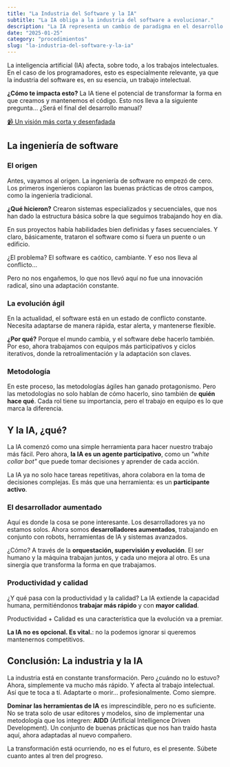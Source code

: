 ```yaml
---
title: "La Industria del Software y la IA"
subtitle: "La IA obliga a la industria del software a evolucionar."
description: "La IA representa un cambio de paradigma en el desarrollo de software. que obliga a la industria a una nueva revolución. Es adaptarse o morir... profesionalmente."
date: "2025-01-25"
category: "procedimientos"
slug: "la-industria-del-software-y-la-ia"
---
```


La inteligencia artificial (IA) afecta, sobre todo, a los trabajos intelectuales. En el caso de los programadores, esto es especialmente relevante, ya que la industria del software es, en su esencia, un trabajo intelectual.

**¿Cómo te impacta esto?** La IA tiene el potencial de transformar la forma en que creamos y mantenemos el código. Esto nos lleva a la siguiente pregunta… ¿Será el final del desarrollo manual? 

[📹 Un visión más corta y desenfadada](https://youtube.com/shorts/VR70MkQt8WE)

## La ingeniería de software

### El origen
Antes, vayamos al origen. La ingeniería de software no empezó de cero. Los primeros ingenieros copiaron las buenas prácticas de otros campos, como la ingeniería tradicional. 

**¿Qué hicieron?** Crearon sistemas especializados y secuenciales, que nos han dado la estructura básica sobre la que seguimos trabajando hoy en día. 

En sus proyectos había habilidades bien definidas y fases secuenciales. Y claro, básicamente, trataron el software como si fuera un puente o un edificio.

¿El problema? El software es caótico, cambiante. Y eso nos lleva al conflicto…

Pero no nos engañemos, lo que nos llevó aquí no fue una innovación radical, sino una adaptación constante.

### La evolución ágil
En la actualidad, el software está en un estado de conflicto constante. Necesita adaptarse de manera rápida, estar alerta, y mantenerse flexible. 

**¿Por qué?** Porque el mundo cambia, y el software debe hacerlo también. Por eso, ahora trabajamos con equipos más participativos y ciclos iterativos, donde la retroalimentación y la adaptación son claves.

### Metodología
En este proceso, las metodologías ágiles han ganado protagonismo. Pero las metodologías no solo hablan de cómo hacerlo, sino también de **quién hace qué**. Cada rol tiene su importancia, pero el trabajo en equipo es lo que marca la diferencia.

## Y la IA, ¿qué?
La IA comenzó como una simple herramienta para hacer nuestro trabajo más fácil. Pero ahora, **la IA es un agente participativo**, como un _"white collar bot"_ que puede tomar decisiones y aprender de cada acción.

La IA ya no solo hace tareas repetitivas, ahora colabora en la toma de decisiones complejas. Es más que una herramienta: es un **participante activo**.

### El desarrollador aumentado
Aquí es donde la cosa se pone interesante. Los desarrolladores ya no estamos solos. Ahora somos **desarrolladores aumentados**, trabajando en conjunto con robots, herramientas de IA y sistemas avanzados.

¿Cómo? A través de la **orquestación, supervisión y evolución**. El ser humano y la máquina trabajan juntos, y cada uno mejora al otro. Es una sinergia que transforma la forma en que trabajamos.

### Productividad y calidad
¿Y qué pasa con la productividad y la calidad? La IA extiende la capacidad humana, permitiéndonos **trabajar más rápido** y con **mayor calidad**. 

Productividad + Calidad es una característica que la evolución va a premiar. 

**La IA no es opcional. Es vital.**: no la podemos ignorar si queremos mantenernos competitivos.

## Conclusión: La industria y la IA
La industria está en constante transformación. Pero ¿cuándo no lo estuvo? Ahora, simplemente va mucho más rápido. Y afecta al trabajo intelectual. Así que te toca a tí. Adaptarte o morir... profesionalmente. Como siempre.

**Dominar las herramientas de IA** es imprescindible, pero no es suficiente. No se trata solo de usar editores y modelos, sino de implementar una metodología que los integren: **AIDD** (Artificial Intelligence Driven Development). Un conjunto de buenas prácticas que nos han traído hasta aquí, ahora adaptadas al nuevo compañero.

La transformación está ocurriendo, no es el futuro, es el presente. Súbete cuanto antes al tren del progreso.
